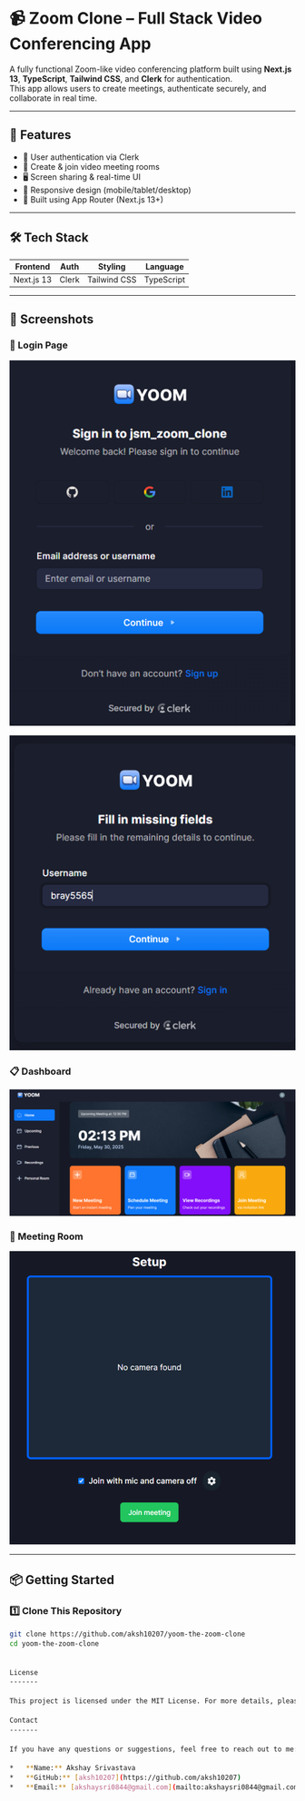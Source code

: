 # 📹 Zoom Clone – Full Stack Video Conferencing App

A fully functional Zoom-like video conferencing platform built using **Next.js 13**, **TypeScript**, **Tailwind CSS**, and **Clerk** for authentication.  
This app allows users to create meetings, authenticate securely, and collaborate in real time.

---

## 🚀 Features

- 🔐 User authentication via Clerk
- 🎥 Create & join video meeting rooms
- 🖥️ Screen sharing & real-time UI
- 📱 Responsive design (mobile/tablet/desktop)
- 🧩 Built using App Router (Next.js 13+)

---

## 🛠️ Tech Stack

| Frontend   | Auth      | Styling       | Language     |
|------------|-----------|---------------|--------------|
| Next.js 13 | Clerk     | Tailwind CSS  | TypeScript   |

---

## 📸 Screenshots

### 🔐 Login Page  
![Sign Up](./public/screenshots/yoom%20sign%20up.png)

![Username](./public/screenshots/yoom%20username.png)

### 📋 Dashboard  
![Dashboard](./public/screenshots/yoom%20dashboard.png)

### 🎥 Meeting Room  
![Meeting](./public/screenshots/yoom%20meeting.png)

---

## 📦 Getting Started

### 1️⃣ Clone This Repository

```bash
git clone https://github.com/aksh10207/yoom-the-zoom-clone
cd yoom-the-zoom-clone


License
-------

This project is licensed under the MIT License. For more details, please refer to the [LICENSE](LICENSE) file.

Contact
-------

If you have any questions or suggestions, feel free to reach out to me:

*   **Name:** Akshay Srivastava
*   **GitHub:** [aksh10207](https://github.com/aksh10207)
*   **Email:** [akshaysri0844@gmail.com](mailto:akshaysri0844@gmail.com)
